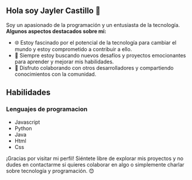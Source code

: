 ## Hola soy Jayler Castillo 👋

Soy un apasionado de la programación y un entusiasta de la tecnología. 
**Algunos aspectos destacados sobre mí:**

- 🌐 Estoy fascinado por el potencial de la tecnología para cambiar el mundo y estoy comprometido a contribuir a ello.
- 🚀 Siempre estoy buscando nuevos desafíos y proyectos emocionantes para aprender y mejorar mis habilidades.
- 🤝 Disfruto colaborando con otros desarrolladores y compartiendo conocimientos con la comunidad.

## Habilidades

### Lenguajes de programacion

- Javascript
- Python
- Java
- Html 
- Css
  
¡Gracias por visitar mi perfil! Siéntete libre de explorar mis proyectos y no dudes en contactarme si quieres colaborar en algo o simplemente charlar sobre tecnología y programación. 😊



